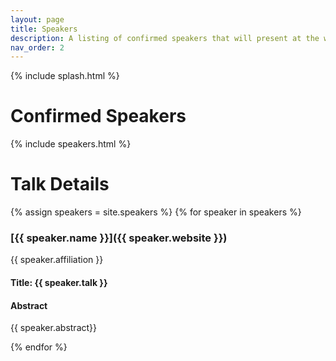 ```yaml
---
layout: page
title: Speakers
description: A listing of confirmed speakers that will present at the workshop.
nav_order: 2
---
```


{% include splash.html %}

# Confirmed Speakers

{% include speakers.html %}

# Talk Details

{% assign speakers = site.speakers %}
{% for speaker in speakers %}

### [{{ speaker.name }}]({{ speaker.website }})

{{ speaker.affiliation }}

#### Title: {{ speaker.talk }}

#### Abstract
{{ speaker.abstract}}

{% endfor %}

